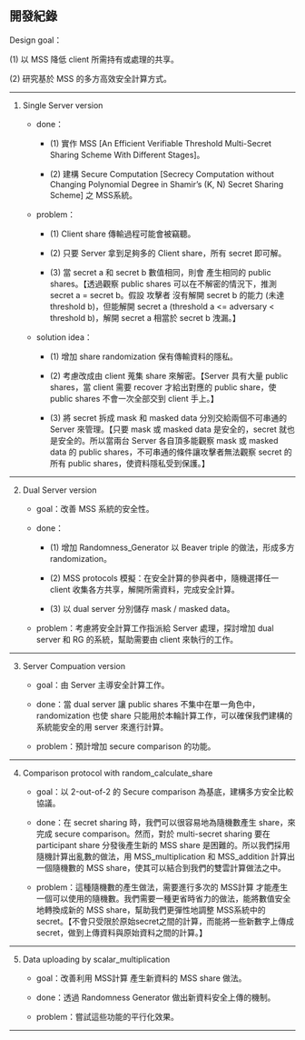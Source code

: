 ## 開發紀錄

Design goal：
    
(1) 以 MSS 降低 client 所需持有或處理的共享。

(2) 研究基於 MSS 的多方高效安全計算方式。

----

1. Single Server version
    
    - done：
        
        - (1) 實作 MSS [An Efficient Verifiable Threshold Multi-Secret Sharing Scheme With Different Stages]。
        
        - (2) 建構 Secure Computation [Secrecy Computation without Changing Polynomial Degree in Shamir’s (K, N) Secret Sharing Scheme] 之 MSS系統。
  
    - problem：
    
        - (1) Client share 傳輸過程可能會被竊聽。
  
        - (2) 只要 Server 拿到足夠多的 Client share，所有 secret 即可解。
    
        - (3) 當 secret a 和 secret b 數值相同，則會 產生相同的 public shares。【透過觀察 public shares 可以在不解密的情況下，推測 secret a = secret b。假設 攻擊者 沒有解開 secret b 的能力 (未達 threshold b)，但能解開 secret a (threshold a <= adversary < threshold b)，解開 secret a 相當於 secret b 洩漏。】
    
    - solution idea：
        
        - (1) 增加 share randomization 保有傳輸資料的隱私。
        
        - (2) 考慮改成由 client 蒐集 share 來解密。【Server 具有大量 public shares，當 client 需要 recover 才給出對應的 public share，使 public shares 不會一次全部交到 client 手上。】
        
        - (3) 將 secret 拆成 mask 和 masked data 分別交給兩個不可串通的 Server 來管理。【只要 mask 或 masked data 是安全的，secret 就也是安全的。所以當兩台 Server 各自頂多能觀察 mask 或 masked data 的 public shares，不可串通的條件讓攻擊者無法觀察 secret 的所有 public shares，使資料隱私受到保護。】

----

2. Dual Server version

    - goal：改善 MSS 系統的安全性。
        
    - done：
        
        - (1) 增加 Randomness_Generator 以 Beaver triple 的做法，形成多方 randomization。 
        
        - (2) MSS protocols 模擬：在安全計算的參與者中，隨機選擇任一 client 收集各方共享，解開所需資料，完成安全計算。
        
        - (3) 以 dual server 分別儲存 mask / masked data。
  
    - problem：考慮將安全計算工作指派給 Server 處理，探討增加 dual server 和 RG 的系統，幫助需要由 client 來執行的工作。

----

3. Server Compuation version

    - goal：由 Server 主導安全計算工作。
        
    - done：當 dual server 讓 public shares 不集中在單一角色中，randomization 也使 share 只能用於本輪計算工作，可以確保我們建構的系統能安全的用 server 來進行計算。
        
    - problem：預計增加 secure comparison 的功能。

----

4.  Comparison protocol with random_calculate_share

    - goal：以 2-out-of-2 的 Secure comparison 為基底，建構多方安全比較協議。
        
    - done：在 secret sharing 時，我們可以很容易地為隨機數產生 share，來完成 secure comparison。然而，對於 multi-secret sharing 要在 participant share 分發後產生新的 MSS share 是困難的。所以我們採用隨機計算出亂數的做法，用 MSS_multiplication 和 MSS_addition 計算出一個隨機數的 MSS share，使其可以結合到我們的雙雲計算做法之中。
        
    - problem：這種隨機數的產生做法，需要進行多次的 MSS計算 才能產生一個可以使用的隨機數。我們需要一種更省時省力的做法，能將數值安全地轉換成新的 MSS share，幫助我們更彈性地調整 MSS系統中的 secret。【不會只受限於原始secret之間的計算，而能將一些新數字上傳成 secret，做到上傳資料與原始資料之間的計算。】

----

5.  Data uploading by scalar_multiplication

    - goal：改善利用 MSS計算 產生新資料的 MSS share 做法。
        
    - done：透過 Randomness Generator 做出新資料安全上傳的機制。
        
    - problem：嘗試這些功能的平行化效果。

----